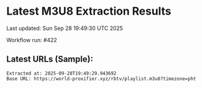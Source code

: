# Latest M3U8 Extraction Results

Last updated: Sun Sep 28 19:49:30 UTC 2025

Workflow run: #422

## Latest URLs (Sample):
```
Extracted at: 2025-09-28T19:49:29.943692
Base URL: https://world-proxifier.xyz/rbtv/playlist.m3u8?timezone=pht

```
